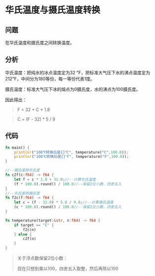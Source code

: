# 华氏温度与摄氏温度转换

## 问题

在华氏温度和摄氏度之间转换温度。

## 分析

华氏温度：把纯水的冰点温度定为32 ℉，把标准大气压下水的沸点温度定为212℉，中间分为180等份，每一等份代表1度。

摄氏温度：标准大气压下冰的熔点为0摄氏度，水的沸点为100摄氏度。

因此得出：

> F = 32 + C * 1.8

> C = (F - 32) * 5 / 9

## 代码

```rust
fn main() {
    println!("100℉转换后是{}℃", temperature("C",100.0));
    println!("100℃转换后是{}℉", temperature("F",100.0));
}

//--摄氏度转华氏度
fn c2f(c:f64) -> f64 {
    let f = c * 1.8 + 32.0;//--计算华氏温度
    (f * 100.0).round() / 100.0//--保留2位小数，四舍五入
}
//--华氏度转摄氏度
fn f2c(f:f64) -> f64 {
    let c = (f - 32.0) * 5.0 / 9.0;//--计算摄氏温度
    (c * 100.0).round() / 100.0//--保留2位小数，四舍五入
}

fn temperature(target:&str, n:f64) -> f64 {
    if target == "C" {
        f2c(n)
    } else {
        c2f(n)
    }
}
```

> 关于浮点数保留2位小数：
>
> 现在只想到乘以100，四舍五入取整，然后再除以100